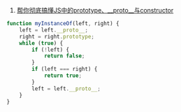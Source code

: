1. [帮你彻底搞懂JS中的prototype、\_\_proto\_\_与constructor](https://blog.csdn.net/cc18868876837/article/details/81211729)

```javascript
function myInstanceOf(left, right) {
    left = left.__proto__;
    right = right.prototype;
    while (true) {
        if (!left) {
            return false;
        }
        if (left === right) {
            return true;
        }
        left = left.__proto__;
    }
}
```

